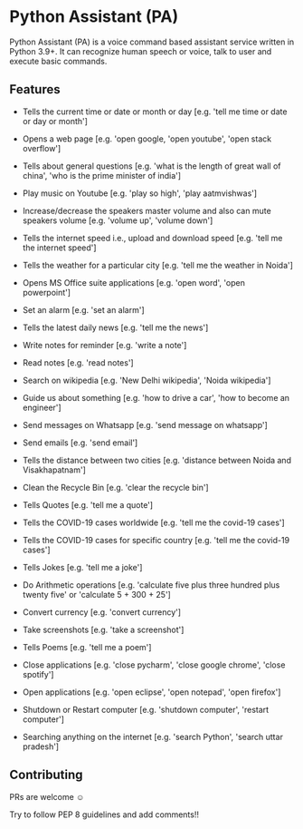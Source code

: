 # Python Assistant (PA)
Python Assistant (PA) is a voice command based assistant service written in Python 3.9+. It can recognize human speech or voice, talk to user and execute basic commands.

## Features

* Tells the current time or date or month or day [e.g. 'tell me time or date or day or month']

* Opens a web page [e.g. 'open google, 'open youtube', 'open stack overflow']

* Tells about general questions [e.g. 'what is the length of great wall of china', 'who is the prime minister of india']

* Play music on Youtube [e.g. 'play so high', 'play aatmvishwas']

* Increase/decrease the speakers master volume and also can mute speakers volume [e.g. 'volume up', 'volume down']

* Tells the internet speed i.e., upload and download speed [e.g. 'tell me the internet speed']

* Tells the weather for a particular city [e.g. 'tell me the weather in Noida']

* Opens MS Office suite applications [e.g. 'open word', 'open powerpoint']

* Set an alarm [e.g. 'set an alarm']

* Tells the latest daily news [e.g. 'tell me the news']

* Write notes for reminder [e.g. 'write a note']

* Read notes [e.g. 'read notes']

* Search on wikipedia [e.g. 'New Delhi wikipedia', 'Noida wikipedia']

* Guide us about something [e.g. 'how to drive a car', 'how to become an engineer']

* Send messages on Whatsapp [e.g. 'send message on whatsapp']

* Send emails [e.g. 'send email']

* Tells the distance between two cities [e.g. 'distance between Noida and Visakhapatnam']

* Clean the Recycle Bin [e.g. 'clear the recycle bin']

* Tells Quotes [e.g. 'tell me a quote']

* Tells the COVID-19 cases worldwide [e.g. 'tell me the covid-19 cases']

* Tells the COVID-19 cases for specific country [e.g. 'tell me the covid-19 cases']

* Tells Jokes [e.g. 'tell me a joke']

* Do Arithmetic operations [e.g. 'calculate five plus three hundred plus twenty five' or 'calculate 5 + 300 + 25']

* Convert currency [e.g. 'convert currency']

* Take screenshots [e.g. 'take a screenshot']

* Tells Poems [e.g. 'tell me a poem']

* Close applications [e.g. 'close pycharm', 'close google chrome', 'close spotify']

* Open applications [e.g. 'open eclipse', 'open notepad', 'open firefox']

* Shutdown or Restart computer [e.g. 'shutdown computer', 'restart computer']

* Searching anything on the internet [e.g. 'search Python', 'search uttar pradesh']

## Contributing
PRs are welcome ☺️

Try to follow PEP 8 guidelines and add comments!!
